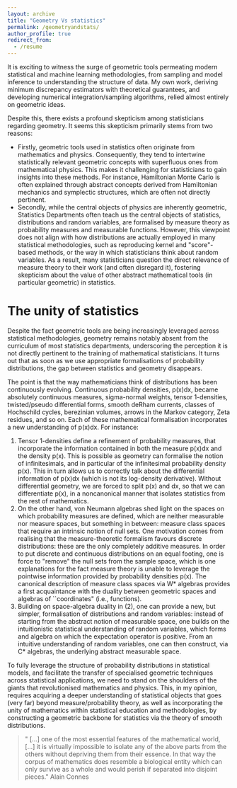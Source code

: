 ```yaml
---
layout: archive
title: "Geometry Vs statistics"
permalink: /geometryandstats/
author_profile: true
redirect_from:
  - /resume
---
```


It is exciting to witness the surge of geometric tools permeating modern statistical and machine learning methodologies, from sampling and model inference to understanding the structure of data. 
My own work, deriving minimum discrepancy estimators with theoretical guarantees, and developing numerical integration/sampling algorithms, relied almost entirely on geometric ideas.

Despite this, there exists a profound skepticism among statisticians regarding geometry.
It seems this skepticism primarily stems from two reasons:
* Firstly, geometric tools used in statistics often originate from mathematics and physics. Consequently, they tend to intertwine statistically relevant geometric concepts with superfluous ones from mathematical physics. This makes it challenging for statisticians to gain insights into these methods. For instance, Hamiltonian Monte Carlo is often explained through abstract concepts derived from Hamiltonian mechanics and symplectic structures, which are often not directly pertinent.
* Secondly, while the central objects of physics are inherently geometric, Statistics Departments often teach us the central objects of statistics, distributions and random variables, are formalised by measure theory as probability measures and measurable functions. However, this viewpoint does not align with how distributions are actually employed in many statistical methodologies, such as reproducing kernel and "score"-based methods, or the way in which statisticians think about random variables. As a result, many statisticians question the direct relevance of measure theory to their work (and often disregard it), fostering skepticism about the value of other abstract mathematical tools (in particular geometric) in statistics.




The unity of statistics 
======

Despite the fact geometric tools are being increasingly leveraged across statistical methodologies,
geometry remains notably absent from the curriculum of most statistics departments,
underscoring the perception it is not directly pertinent to the training of mathematical statisticians.
It turns out that as soon as we use appropriate formalisations of probability distributions, the gap between statistics and geometry disappears. 

The point is that the way mathematicians think of distributions has been continuously evolving. Continuous probability densities, p(x)dx, became absolutely continuous measures, sigma-normal weights, tensor 1-densities, twisted/pseudo differential forms, smooth deRham currents,
classes of Hochschild cycles, berezinian volumes, arrows in the Markov category, Zeta residues, and so on.
Each of these mathematical formalisation incorporates a new understanding of p(x)dx. For instance: 
1) Tensor 1-densities define a refinement of probability measures, that incorporate the information contained in both the measure p(x)dx and the density p(x). This is possible as geometry can formalise the notion of infinitesimals, and in particular of the infinitesimal probability density p(x). This in turn allows us to correctly talk about the differential information of p(x)dx (which is not its log-density derivative). Without differential geometry, we are forced to split p(x) and dx, so that we can differentiate p(x), in a noncanonical manner that isolates statistics from the rest of mathematics. 
2) On the other hand, von Neumann algebras shed light on the spaces on which probability measures are defined, which are neither measurable nor measure spaces, but something in between: measure class spaces that require an intrinsic notion of null sets. One motivation comes from realising that the measure-theoretic formalism favours discrete distributions: these are the only completely additive measures. In order to put discrete and continuous distributions on an equal footing, one is force to "remove" the null sets from the sample space, which is one explanations for the fact measure theory is unable to leverage the pointwise information provided by probability densities p(x). 
The canonical description of measure class spaces via W* algebras provides a first acquaintance with the duality between geometric spaces and algebras of ``coordinates" (i.e., functions).
3) Building on space-algebra duality in (2), one can provide a new, but simpler, formalisation of distributions and random variables: instead of starting from the abstract notion of measurable space, one builds on the intuitionistic statistical understanding of random variables, which forms and algebra on which the expectation operator is positive. From an intuitive understanding of random variables, one can then construct, via C* algebras, the underlying abstract measurable space.

To fully leverage the structure of probability distributions in statistical models, and facilitate the transfer of specialised geometric techniques across statistical applications, we need to stand on the shoulders of the giants that revolutionised mathematics and physics. This, in my opinion, requires acquiring a deeper understanding of statistical objects that goes (very far) beyond  measure/probability theory, as well as incorporating the unity of mathematics within statistical education and methodologies, by constructing a geometric backbone for statistics via the theory of smooth distributions.

<blockquote>
    <p> " [...] one of the most essential features of the mathematical world, [...] it is virtually impossible to isolate any of the above
parts from the others without depriving them from their essence. In that way the
corpus of mathematics does resemble a biological entity which can only survive as
a whole and would perish if separated into disjoint pieces." Alain Connes
    </p>
  </blockquote>


<!--
J'Accuse...! 
=======

To appropriately reference and leverage mathematical knowledge, it is crucial to understand the correct mathematical formalisations of the objects used in statistical computations. For example, the very idea of constructing the log-density derivative, to utilise the distribution's differential information, creates a divide between mathematics and statistics, since it introduces an arbitrary choice of reference "measure" and an unjustified logarithm, a practice mathematicians would rarely employ. 

In fact, within a single application distributions will often be formalised with different structures reflecting the property we are interested in. 
For instance, when constructing measure-preserving systems for sampling/inference we will typically rely on Lie algebroids and twisted cohomology structures, in which distributions are viewed as 1-densities or twisted top-forms.
On the other hand, when we construct bias-correction tools we often only leverage their cocycle structures; when we build discrepancies we typically should view them as continuous linear functionals on function spaces,
while when we study ergodicity we typically use their measure-class structure, in which distributions are viewed as faithful normal weights.

Understanding the foundations of distributions is vital to create a genuinely interdisciplinary environment that amalgamates insights from statisticians, physicists, and mathematicians. It is the reason why for the last three years I have been working on the "Unravelling a Geometric Conspiracy" article, currently in progress, see 
<a href="https://alebarp.github.io/">The unity of statistics</a>.


 Moreover these tools, e.g., Wasserstein gradients or Langevin processes use notions from geometric measure theory, distributional calculus, and stochastic differential equations. The foundational principles of these tools are hard to grasp for individuals without a background in geometry. For instance, the structure of SDEs, e.g., the Ito correction term, is described by second-order geometry (and cocycles of transformations). Yet, to quote Laurent Schwartz, there is no second-order calculus without tears. More precisely:

  <blockquote>
    <p> "Meyer a intitulé son article "Géométrie stochastique sans larmes";
            je ne suis pas sûr qu’il n’y ait pas de larmes, mais suis à peu près sûr qu’il
            y en a dans le mien. Les larmes paraissent un peu inévitablement liées au calcul
            du second ordre ; on ne pleure pas au premier ordre, on pleure au second, depuis
            déjà des générations."
    </p>
  </blockquote>
  
-->
  


